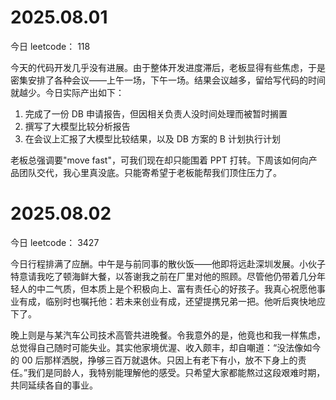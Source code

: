 # 2025.08.01

今日 leetcode： 118

今天的代码开发几乎没有进展。由于整体开发进度滞后，老板显得有些焦虑，于是密集安排了各种会议——上午一场，下午一场。结果会议越多，留给写代码的时间就越少。今日实际产出如下：

1. 完成了一份 DB 申请报告，但因相关负责人没时间处理而被暂时搁置
2. 撰写了大模型比较分析报告
3. 在会议上汇报了大模型比较结果，以及 DB 方案的 B 计划执行计划

老板总强调要"move fast"，可我们现在却只能围着 PPT 打转。下周该如何向产品团队交代，我心里真没底。只能寄希望于老板能帮我们顶住压力了。

# 2025.08.02

今日 leetcode： 3427

今日行程排满了应酬。中午是与前同事的散伙饭——他即将远赴深圳发展。小伙子特意请我吃了顿海鲜大餐，以答谢我之前在厂里对他的照顾。尽管他仍带着几分年轻人的中二气质，但本质上是个积极向上、富有责任心的好孩子。我真心祝愿他事业有成，临别时也嘱托他：若未来创业有成，还望提携兄弟一把。他听后爽快地应下了。

晚上则是与某汽车公司技术高管共进晚餐。令我意外的是，他竟也和我一样焦虑，总觉得自己随时可能失业。其实他家境优渥、收入颇丰，却自嘲道：“没法像如今的 00 后那样洒脱，挣够三百万就退休。只因上有老下有小，放不下身上的责任。”我们是同龄人，我特别能理解他的感受。只希望大家都能熬过这段艰难时期，共同延续各自的事业。